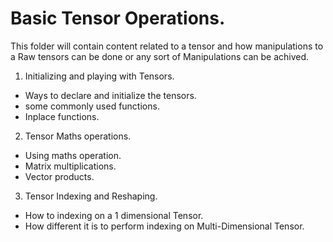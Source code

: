 # Basic Tensor Operations.
This folder will contain content related to a tensor and how manipulations to a Raw tensors can be done or any sort of Manipulations can be achived.

1. Initializing and playing with Tensors.
 - Ways to declare and initialize the tensors.
 - some commonly used functions.
 - Inplace functions.

2. Tensor Maths operations.
 - Using maths operation.
 - Matrix multiplications.
 - Vector products.

3. Tensor Indexing and Reshaping.
 - How to indexing on a 1 dimensional Tensor.
 - How different it is to perform indexing on Multi-Dimensional Tensor.
